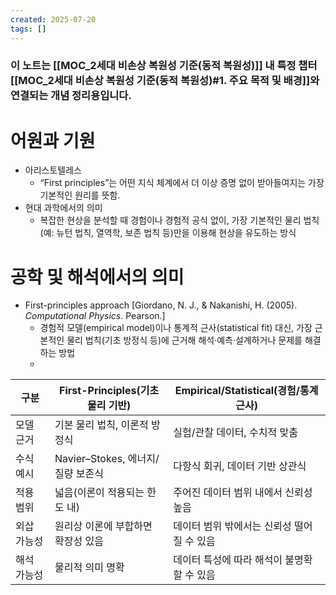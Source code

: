 ```yaml
---
created: 2025-07-20
tags: []
---
```

### 이 노트는 [[MOC_2세대 비손상 복원성 기준(동적 복원성)]] 내 특정 챕터[[MOC_2세대 비손상 복원성 기준(동적 복원성)#1. 주요 목적 및 배경]]와 연결되는 개념 정리용입니다.

# 어원과 기원
- 아리스토텔레스
	- “First principles”는 어떤 지식 체계에서 더 이상 증명 없이 받아들여지는 가장 기본적인 원리를 뜻함.
- 현대 과학에서의 의미
	- 복잡한 현상을 분석할 때 경험이나 경험적 공식 없이, 
	  가장 기본적인 물리 법칙(예: 뉴턴 법칙, 열역학, 보존 법칙 등)만을 이용해 현상을 유도하는 방식

# 공학 및 해석에서의 의미
- First-principles approach 
  [Giordano, N. J., & Nakanishi, H. (2005). _Computational Physics_. Pearson.]
	- 경험적 모델(empirical model)이나 통계적 근사(statistical fit) 대신,
	  가장 근본적인 물리 법칙(기초 방정식 등)에 근거해 해석·예측·설계하거나 문제를 해결하는 방법
	- 

| 구분     | First-Principles(기초물리 기반) | Empirical/Statistical(경험/통계 근사) |
| ------ | ------------------------- | ------------------------------- |
| 모델 근거  | 기본 물리 법칙, 이론적 방정식         | 실험/관찰 데이터, 수치적 맞춤               |
| 수식 예시  | Navier–Stokes, 에너지/질량 보존식 | 다항식 회귀, 데이터 기반 상관식              |
| 적용 범위  | 넓음(이론이 적용되는 한도 내)         | 주어진 데이터 범위 내에서 신뢰성 높음           |
| 외삽 가능성 | 원리상 이론에 부합하면 확장성 있음       | 데이터 범위 밖에서는 신뢰성 떨어질 수 있음        |
| 해석 가능성 | 물리적 의미 명확                 | 데이터 특성에 따라 해석이 불명확할 수 있음        |


